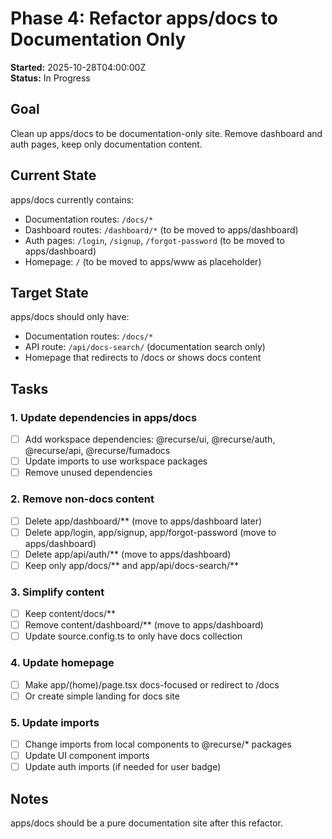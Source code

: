 # Phase 4: Refactor apps/docs to Documentation Only

**Started:** 2025-10-28T04:00:00Z  
**Status:** In Progress

## Goal

Clean up apps/docs to be documentation-only site. Remove dashboard and auth pages, keep only documentation content.

## Current State

apps/docs currently contains:
- Documentation routes: `/docs/*`
- Dashboard routes: `/dashboard/*` (to be moved to apps/dashboard)
- Auth pages: `/login`, `/signup`, `/forgot-password` (to be moved to apps/dashboard)
- Homepage: `/` (to be moved to apps/www as placeholder)

## Target State

apps/docs should only have:
- Documentation routes: `/docs/*`
- API route: `/api/docs-search/` (documentation search only)
- Homepage that redirects to /docs or shows docs content

## Tasks

### 1. Update dependencies in apps/docs
- [ ] Add workspace dependencies: @recurse/ui, @recurse/auth, @recurse/api, @recurse/fumadocs
- [ ] Update imports to use workspace packages
- [ ] Remove unused dependencies

### 2. Remove non-docs content
- [ ] Delete app/dashboard/** (move to apps/dashboard later)
- [ ] Delete app/login, app/signup, app/forgot-password (move to apps/dashboard)
- [ ] Delete app/api/auth/** (move to apps/dashboard)
- [ ] Keep only app/docs/** and app/api/docs-search/**

### 3. Simplify content
- [ ] Keep content/docs/**
- [ ] Remove content/dashboard/** (move to apps/dashboard)
- [ ] Update source.config.ts to only have docs collection

### 4. Update homepage
- [ ] Make app/(home)/page.tsx docs-focused or redirect to /docs
- [ ] Or create simple landing for docs site

### 5. Update imports
- [ ] Change imports from local components to @recurse/* packages
- [ ] Update UI component imports
- [ ] Update auth imports (if needed for user badge)

## Notes

apps/docs should be a pure documentation site after this refactor.


